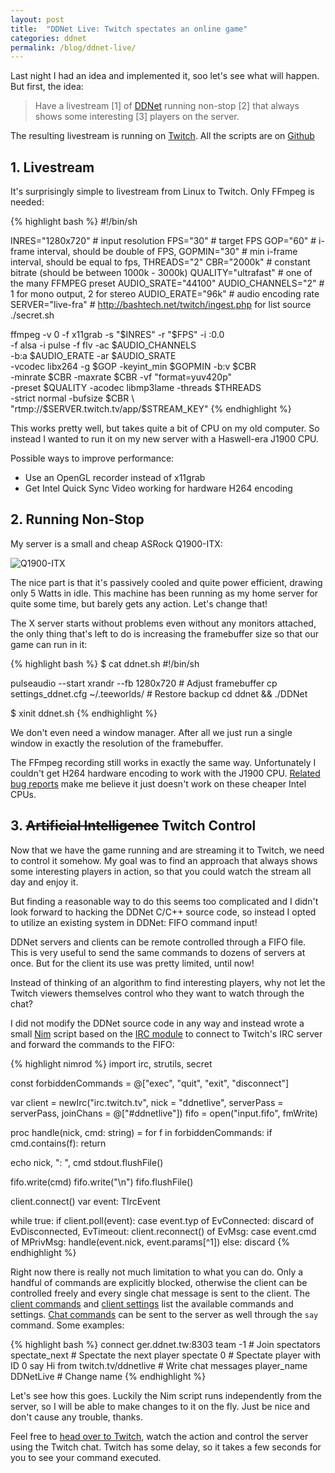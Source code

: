 ```yaml
---
layout: post
title:  "DDNet Live: Twitch spectates an online game"
categories: ddnet
permalink: /blog/ddnet-live/
---
```


Last night I had an idea and implemented it, soo let's see what will happen.
But first, the idea:

> Have a livestream [1] of [DDNet](http://ddnet.tw/) running non-stop [2] that
> always shows some interesting [3] players on the server.

The resulting livestream is running on [Twitch](http://twitch.tv/ddnetlive).
All the scripts are on [Github](https://github.com/ddnet/ddnet-live)

<!--more-->
## 1. Livestream

It's surprisingly simple to livestream from Linux to Twitch. Only FFmpeg is needed:

{% highlight bash %}
#!/bin/sh

INRES="1280x720" # input resolution
FPS="30" # target FPS
GOP="60" # i-frame interval, should be double of FPS, 
GOPMIN="30" # min i-frame interval, should be equal to fps, 
THREADS="2"
CBR="2000k" # constant bitrate (should be between 1000k - 3000k)
QUALITY="ultrafast"  # one of the many FFMPEG preset
AUDIO_SRATE="44100"
AUDIO_CHANNELS="2" # 1 for mono output, 2 for stereo
AUDIO_ERATE="96k" # audio encoding rate
SERVER="live-fra" #  http://bashtech.net/twitch/ingest.php for list
source ./secret.sh

ffmpeg -v 0 -f x11grab -s "$INRES" -r "$FPS" -i :0.0 \
  -f alsa -i pulse -f flv -ac $AUDIO_CHANNELS \
  -b:a $AUDIO_ERATE -ar $AUDIO_SRATE \
  -vcodec libx264 -g $GOP -keyint_min $GOPMIN -b:v $CBR \
  -minrate $CBR -maxrate $CBR -vf "format=yuv420p"\
  -preset $QUALITY -acodec libmp3lame -threads $THREADS \
  -strict normal -bufsize $CBR \
  "rtmp://$SERVER.twitch.tv/app/$STREAM_KEY"
{% endhighlight %}

This works pretty well, but takes quite a bit of CPU on my old computer. So
instead I wanted to run it on my new server with a Haswell-era J1900 CPU.

Possible ways to improve performance:

- Use an OpenGL recorder instead of x11grab
- Get Intel Quick Sync Video working for hardware H264 encoding

## 2. Running Non-Stop

My server is a small and cheap ASRock Q1900-ITX:

![Q1900-ITX](/public/q1900-itx.jpg)

The nice part is that it's passively cooled and quite power efficient, drawing
only 5 Watts in idle. This machine has been running as my home server for quite
some time, but barely gets any action. Let's change that!

The X server starts without problems even without any monitors attached, the
only thing that's left to do is increasing the framebuffer size so that our
game can run in it:

{% highlight bash %}
$ cat ddnet.sh
#!/bin/sh

pulseaudio --start
xrandr --fb 1280x720 # Adjust framebuffer
cp settings_ddnet.cfg ~/.teeworlds/ # Restore backup
cd ddnet && ./DDNet

$ xinit ddnet.sh
{% endhighlight %}

We don't even need a window manager. After all we just run a single window in
exactly the resolution of the framebuffer.

The FFmpeg recording still works in exactly the same way. Unfortunately I
couldn't get H264 hardware encoding to work with the J1900 CPU. [Related bug
reports](https://github.com/shenhailuanma/qsv-ffmpeg-codec/issues/3) make me
believe it just doesn't work on these cheaper Intel CPUs.

## 3. <s>Artificial Intelligence</s> Twitch Control

Now that we have the game running and are streaming it to Twitch, we need to
control it somehow. My goal was to find an approach that always shows some
interesting players in action, so that you could watch the stream all day and
enjoy it.

But finding a reasonable way to do this seems too complicated and I didn't look
forward to hacking the DDNet C/C++ source code, so instead I opted to utilize
an existing system in DDNet: FIFO command input!

DDNet servers and clients can be remote controlled through a FIFO file. This is
very useful to send the same commands to dozens of servers at once. But for the
client its use was pretty limited, until now!

Instead of thinking of an algorithm to find interesting players, why not let
the Twitch viewers themselves control who they want to watch through the chat?

I did not modify the DDNet source code in any way and instead wrote a small
[Nim](http://nim-lang.org/) script based on the [IRC
module](https://github.com/nim-lang/irc) to connect to Twitch's IRC server and
forward the commands to the FIFO:

{% highlight nimrod %}
import irc, strutils, secret

const forbiddenCommands = @["exec", "quit", "exit", "disconnect"]

var
  client = newIrc("irc.twitch.tv", nick = "ddnetlive",
    serverPass = serverPass, joinChans = @["#ddnetlive"])
  fifo = open("input.fifo", fmWrite)

proc handle(nick, cmd: string) =
  for f in forbiddenCommands:
    if cmd.contains(f):
      return

  echo nick, ": ", cmd
  stdout.flushFile()

  fifo.write(cmd)
  fifo.write("\n")
  fifo.flushFile()

client.connect()
var event: TIrcEvent

while true:
  if client.poll(event):
    case event.typ
    of EvConnected:
      discard
    of EvDisconnected, EvTimeout:
      client.reconnect()
    of EvMsg:
      case event.cmd
      of MPrivMsg:
        handle(event.nick, event.params[^1])
      else:
        discard
{% endhighlight %}

Right now there is really not much limitation to what you can do. Only a
handful of commands are explicitly blocked, otherwise the client can be
controlled freely and every single chat message is sent to the client. The
[client commands](http://ddnet.tw/settingscommands/#client-commands) and
[client settings](http://ddnet.tw/settingscommands/#client-settings) list the
available commands and settings. [Chat
commands](http://ddnet.tw/settingscommands/#chat-commands) can be sent to the
server as well through the `say` command. Some examples:

{% highlight bash %}
connect ger.ddnet.tw:8303
team -1 # Join spectators
spectate_next # Spectate the next player
spectate 0 # Spectate player with ID 0
say Hi from twitch.tv/ddnetlive # Write chat messages
player_name DDNetLive # Change name
{% endhighlight %}

Let's see how this goes. Luckily the Nim script runs independently from the
server, so I will be able to make changes to it on the fly. Just be nice and
don't cause any trouble, thanks.

Feel free to [head over to Twitch](https://twitch.tv/ddnetlive), watch the
action and control the server using the Twitch chat. Twitch has some delay, so
it takes a few seconds for you to see your command executed.
